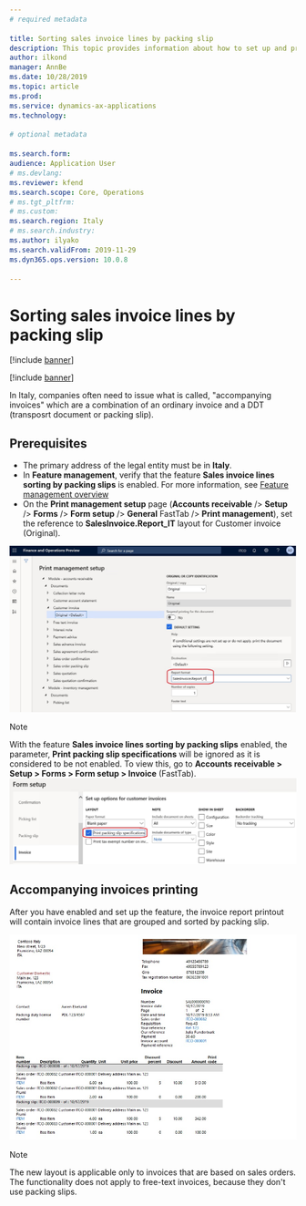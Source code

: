 ```yaml
---
# required metadata

title: Sorting sales invoice lines by packing slip
description: This topic provides information about how to set up and print accompanying invoices that contain required packing slips details.
author: ilkond
manager: AnnBe
ms.date: 10/28/2019
ms.topic: article
ms.prod: 
ms.service: dynamics-ax-applications
ms.technology: 

# optional metadata

ms.search.form: 
audience: Application User
# ms.devlang: 
ms.reviewer: kfend
ms.search.scope: Core, Operations
# ms.tgt_pltfrm: 
# ms.custom: 
ms.search.region: Italy
# ms.search.industry: 
ms.author: ilyako
ms.search.validFrom: 2019-11-29
ms.dyn365.ops.version: 10.0.8

---
```


# Sorting sales invoice lines by packing slip

[!include [banner](../includes/banner.md)]

[!include [banner](../includes/preview-banner.md)]

In Italy, companies often need to issue what is called, "accompanying invoices" which are a combination of an ordinary invoice and a DDT (transposrt document or packing slip).

## Prerequisites

- The primary address of the legal entity must be in **Italy**.
- In **Feature management**, verify that the feature **Sales invoice lines sorting by packing slips** is enabled. For more information, see [Feature management overview](../../fin-and-ops/get-started/feature-management/feature-management-overview.md)
- On the **Print management setup** page (**Accounts receivable** /> **Setup** /> **Forms** /> **Form setup** /> **General** FastTab /> **Print management**), set the reference to **SalesInvoice.Report_IT** layout for Customer invoice (Original).

![Invoicing of packing slips setup](media/emea-ita-exil-invoice-packing-slip-pic2.jpg)

> [!NOTE]
> With the feature **Sales invoice lines sorting by packing slips** enabled, the parameter, **Print packing slip specifications** will be ignored as it is considered to be not enabled. To view this, go to **Accounts receivable > Setup > Forms > Form setup > Invoice** (FastTab).
> ![Print packing slip specifications](media/emea-ita-exil-invoice-packing-slip-pic3.jpg)

## Accompanying invoices printing
After you have enabled and set up the feature, the invoice report printout will contain invoice lines that are grouped and sorted by packing slip.

![Invoicing of packing slips](media/emea-ita-exil-invoice-packing-slip-pic.jpg)

> [!NOTE]
> The new layout is applicable only to invoices that are based on sales orders. The functionality does not apply to free-text invoices, because they don't use packing slips.

